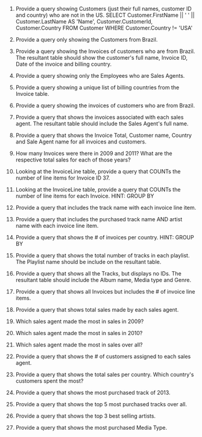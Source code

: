 1. Provide a query showing Customers (just their full names, customer ID and country) who are not in the US.
  SELECT Customer.FirstName || ' ' || Customer.LastName
  AS 'Name', Customer.CustomerId, Customer.Country
  FROM Customer
  WHERE Customer.Country != 'USA'

2. Provide a query only showing the Customers from Brazil.


3. Provide a query showing the Invoices of customers who are from Brazil. The resultant table should show the customer's full name, Invoice ID, Date of the invoice and billing country.


4. Provide a query showing only the Employees who are Sales Agents.


5. Provide a query showing a unique list of billing countries from the Invoice table.


6. Provide a query showing the invoices of customers who are from Brazil.


7. Provide a query that shows the invoices associated with each sales agent. The resultant table should include the Sales Agent's full name.


8. Provide a query that shows the Invoice Total, Customer name, Country and Sale Agent name for all invoices and customers.


9. How many Invoices were there in 2009 and 2011? What are the respective total sales for each of those years?


10. Looking at the InvoiceLine table, provide a query that COUNTs the number of line items for Invoice ID 37.


11. Looking at the InvoiceLine table, provide a query that COUNTs the number of line items for each Invoice. HINT: GROUP BY


12. Provide a query that includes the track name with each invoice line item.


13. Provide a query that includes the purchased track name AND artist name with each invoice line item.


14. Provide a query that shows the # of invoices per country. HINT: GROUP BY


15. Provide a query that shows the total number of tracks in each playlist. The Playlist name should be include on the resultant table.


16. Provide a query that shows all the Tracks, but displays no IDs. The resultant table should include the Album name, Media type and Genre.


17. Provide a query that shows all Invoices but includes the # of invoice line items.


18. Provide a query that shows total sales made by each sales agent.


19. Which sales agent made the most in sales in 2009?


20. Which sales agent made the most in sales in 2010?


21. Which sales agent made the most in sales over all?


22. Provide a query that shows the # of customers assigned to each sales agent.


23. Provide a query that shows the total sales per country. Which country's customers spent the most?


24. Provide a query that shows the most purchased track of 2013.


25. Provide a query that shows the top 5 most purchased tracks over all.


26. Provide a query that shows the top 3 best selling artists.


27. Provide a query that shows the most purchased Media Type.

